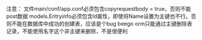 注意：
文件main/conf/app.conf必须包含copyrequestbody = true，否则不能post数据
models.Entryinfo必须包含Id属性，即使将Name设置为主键也不行。否则不能在数据库中成功的创建表，应该是个bug
beego orm只能通过主键删除表记录，不能使用名字这个非主键来删除，不是很便利
